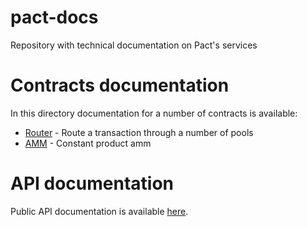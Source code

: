 # pact-docs

Repository with technical documentation on Pact's services

# Contracts documentation

In this directory documentation for a number of contracts is available:

- [Router](./router.md) - Route a transaction through a number of pools
- [AMM](./amm.md) - Constant product amm

# API documentation

Public API documentation is available [here](https://pactfi.github.io/pact-docs/swagger.html).
